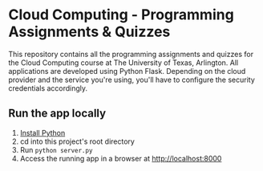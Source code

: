 # Cloud Computing - Programming Assignments & Quizzes

This repository contains all the programming assignments and quizzes for the Cloud Computing course at The University of Texas, Arlington. All applications are developed using Python Flask. Depending on the cloud provider and the service you're using, you'll have to configure the security credentials accordingly. 

## Run the app locally

1. [Install Python][]
1. cd into this project's root directory
1. Run `python server.py`
1. Access the running app in a browser at <http://localhost:8000>

[Install Python]: https://www.python.org/downloads/
